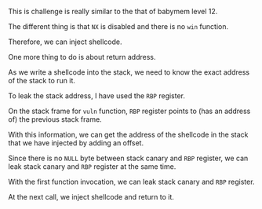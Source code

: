 This is challenge is really similar to the that of babymem level 12.

The different thing is that `NX` is disabled and there is no `win` function.

Therefore, we can inject shellcode.

One more thing to do is about return address.

As we write a shellcode into the stack, we need to know the exact address of the stack to run it.

To leak the stack address, I have used the `RBP` register.

On the stack frame for `vuln` function, `RBP` register points to (has an address of) the previous stack frame.

With this information, we can get the address of the shellcode in the stack that we have injected by adding an offset.

Since there is no `NULL` byte between stack canary and `RBP` register, we can leak stack canary and `RBP` register at the same time.

With the first function invocation, we can leak stack canary and `RBP` register.

At the next call, we inject shellcode and return to it.
